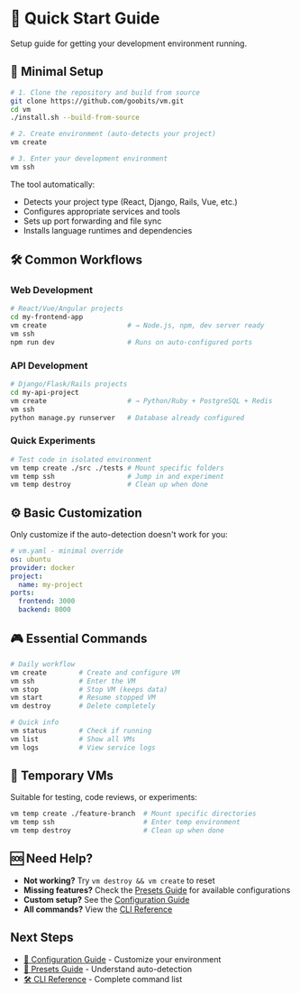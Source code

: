 # 🚀 Quick Start Guide

Setup guide for getting your development environment running.

## 🎯 Minimal Setup

```bash
# 1. Clone the repository and build from source
git clone https://github.com/goobits/vm.git
cd vm
./install.sh --build-from-source

# 2. Create environment (auto-detects your project)
vm create

# 3. Enter your development environment
vm ssh
```

The tool automatically:
- Detects your project type (React, Django, Rails, Vue, etc.)
- Configures appropriate services and tools
- Sets up port forwarding and file sync
- Installs language runtimes and dependencies

## 🛠️ Common Workflows

### Web Development
```bash
# React/Vue/Angular projects
cd my-frontend-app
vm create                    # → Node.js, npm, dev server ready
vm ssh
npm run dev                  # Runs on auto-configured ports
```

### API Development
```bash
# Django/Flask/Rails projects
cd my-api-project
vm create                    # → Python/Ruby + PostgreSQL + Redis
vm ssh
python manage.py runserver   # Database already configured
```

### Quick Experiments
```bash
# Test code in isolated environment
vm temp create ./src ./tests # Mount specific folders
vm temp ssh                  # Jump in and experiment
vm temp destroy              # Clean up when done
```

## ⚙️ Basic Customization

Only customize if the auto-detection doesn't work for you:

```yaml
# vm.yaml - minimal override
os: ubuntu
provider: docker
project:
  name: my-project
ports:
  frontend: 3000
  backend: 8000
```

## 🎮 Essential Commands

```bash
# Daily workflow
vm create        # Create and configure VM
vm ssh           # Enter the VM
vm stop          # Stop VM (keeps data)
vm start         # Resume stopped VM
vm destroy       # Delete completely

# Quick info
vm status        # Check if running
vm list          # Show all VMs
vm logs          # View service logs
```

## 🧪 Temporary VMs

Suitable for testing, code reviews, or experiments:

```bash
vm temp create ./feature-branch  # Mount specific directories
vm temp ssh                      # Enter temp environment
vm temp destroy                  # Clean up when done
```

## 🆘 Need Help?

- **Not working?** Try `vm destroy && vm create` to reset
- **Missing features?** Check the [Presets Guide](../user-guide/presets.md) for available configurations
- **Custom setup?** See the [Configuration Guide](../user-guide/configuration.md)
- **All commands?** View the [CLI Reference](../user-guide/cli-reference.md)

## Next Steps

- [📖 Configuration Guide](../user-guide/configuration.md) - Customize your environment
- [🎯 Presets Guide](../user-guide/presets.md) - Understand auto-detection
- [🛠️ CLI Reference](../user-guide/cli-reference.md) - Complete command list
